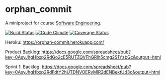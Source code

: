 orphan_commit
=============

A miniproject for course [Software Engineering](https://github.com/mluukkai/ohtu2014/wiki/Ohjelmistotuotanto-kev%C3%A4t-2014).

[![Build Status](https://travis-ci.org/nygrenh/orphan_commit.svg?branch=master)](https://travis-ci.org/nygrenh/orphan_commit)
[![Code Climate](https://codeclimate.com/github/nygrenh/orphan_commit.png)](https://codeclimate.com/github/nygrenh/orphan_commit)
[![Coverage Status](https://coveralls.io/repos/nygrenh/orphan_commit/badge.png)](https://coveralls.io/r/nygrenh/orphan_commit)

Heroku: https://orphan-commit.herokuapp.com/

Product Backlog: https://docs.google.com/spreadsheet/pub?key=0AsyJhgHbxp2RdGo2cE5RUTZQVFhGRlh5cmg2S1YzbGc&output=html

Sprint 1. Backlog: https://docs.google.com/spreadsheet/pub?key=0AsyJhgHbxp2RdFdtY2hUTDNVOERyMlR2dENBektUd3c&output=html
